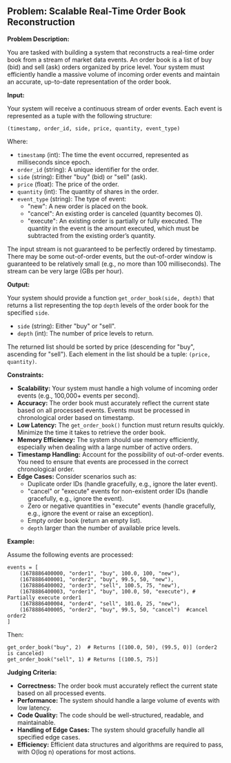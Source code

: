 ## Problem: Scalable Real-Time Order Book Reconstruction

**Problem Description:**

You are tasked with building a system that reconstructs a real-time order book from a stream of market data events. An order book is a list of buy (bid) and sell (ask) orders organized by price level. Your system must efficiently handle a massive volume of incoming order events and maintain an accurate, up-to-date representation of the order book.

**Input:**

Your system will receive a continuous stream of order events. Each event is represented as a tuple with the following structure:

`(timestamp, order_id, side, price, quantity, event_type)`

Where:

*   `timestamp` (int): The time the event occurred, represented as milliseconds since epoch.
*   `order_id` (string): A unique identifier for the order.
*   `side` (string): Either "buy" (bid) or "sell" (ask).
*   `price` (float): The price of the order.
*   `quantity` (int): The quantity of shares in the order.
*   `event_type` (string): The type of event:
    *   "new": A new order is placed on the book.
    *   "cancel": An existing order is canceled (quantity becomes 0).
    *   "execute": An existing order is partially or fully executed. The quantity in the event is the amount executed, which must be subtracted from the existing order’s quantity.

The input stream is not guaranteed to be perfectly ordered by timestamp. There may be some out-of-order events, but the out-of-order window is guaranteed to be relatively small (e.g., no more than 100 milliseconds). The stream can be very large (GBs per hour).

**Output:**

Your system should provide a function `get_order_book(side, depth)` that returns a list representing the top `depth` levels of the order book for the specified `side`.

*   `side` (string): Either "buy" or "sell".
*   `depth` (int): The number of price levels to return.

The returned list should be sorted by price (descending for "buy", ascending for "sell"). Each element in the list should be a tuple: `(price, quantity)`.

**Constraints:**

*   **Scalability:** Your system must handle a high volume of incoming order events (e.g., 100,000+ events per second).
*   **Accuracy:** The order book must accurately reflect the current state based on all processed events.  Events must be processed in chronological order based on timestamp.
*   **Low Latency:** The `get_order_book()` function must return results quickly.  Minimize the time it takes to retrieve the order book.
*   **Memory Efficiency:** The system should use memory efficiently, especially when dealing with a large number of active orders.
*   **Timestamp Handling:**  Account for the possibility of out-of-order events. You need to ensure that events are processed in the correct chronological order.
*   **Edge Cases:** Consider scenarios such as:
    *   Duplicate order IDs (handle gracefully, e.g., ignore the later event).
    *   "cancel" or "execute" events for non-existent order IDs (handle gracefully, e.g., ignore the event).
    *   Zero or negative quantities in "execute" events (handle gracefully, e.g., ignore the event or raise an exception).
    *   Empty order book (return an empty list).
    *   `depth` larger than the number of available price levels.

**Example:**

Assume the following events are processed:

```
events = [
    (1678886400000, "order1", "buy", 100.0, 100, "new"),
    (1678886400001, "order2", "buy", 99.5, 50, "new"),
    (1678886400002, "order3", "sell", 100.5, 75, "new"),
    (1678886400003, "order1", "buy", 100.0, 50, "execute"), # Partially execute order1
    (1678886400004, "order4", "sell", 101.0, 25, "new"),
    (1678886400005, "order2", "buy", 99.5, 50, "cancel")  #cancel order2
]
```

Then:

```
get_order_book("buy", 2)  # Returns [(100.0, 50), (99.5, 0)] (order2 is canceled)
get_order_book("sell", 1) # Returns [(100.5, 75)]
```

**Judging Criteria:**

*   **Correctness:** The order book must accurately reflect the current state based on all processed events.
*   **Performance:** The system should handle a large volume of events with low latency.
*   **Code Quality:** The code should be well-structured, readable, and maintainable.
*   **Handling of Edge Cases:** The system should gracefully handle all specified edge cases.
*   **Efficiency:** Efficient data structures and algorithms are required to pass, with O(log n) operations for most actions.
